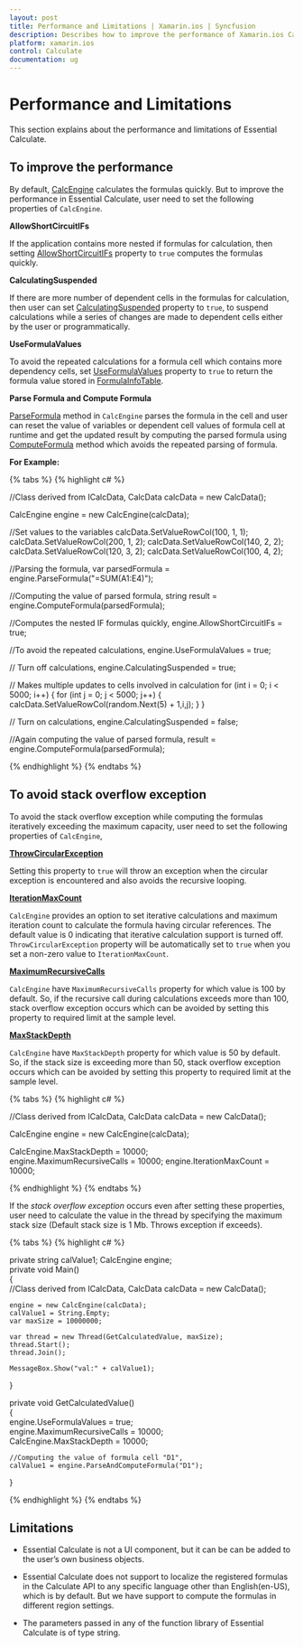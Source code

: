 ```yaml
---
layout: post
title: Performance and Limitations | Xamarin.ios | Syncfusion
description: Describes how to improve the performance of Xamarin.ios Calculate and its limitations
platform: xamarin.ios
control: Calculate
documentation: ug
---
```


# Performance and Limitations

This section explains about the performance and limitations of Essential Calculate.

## To improve the performance

By default, [CalcEngine](https://help.syncfusion.com/cr/cref_files/windowsforms/Syncfusion.Calculate.Base~Syncfusion.Calculate.CalcEngine.html) calculates the formulas quickly. But to improve the performance in Essential Calculate, user need to set the following
properties of `CalcEngine`.

**AllowShortCircuitIFs**

If the application contains more nested if formulas for calculation, then setting [AllowShortCircuitIFs](https://help.syncfusion.com/cr/cref_files/windowsforms/Syncfusion.Calculate.Base~Syncfusion.Calculate.CalcEngine~AllowShortCircuitIFs.html) property to `true` computes the formulas
quickly.

**CalculatingSuspended**

If there are more number of dependent cells in the formulas for calculation, then user can set [CalculatingSuspended](https://help.syncfusion.com/cr/cref_files/windowsforms/Syncfusion.Calculate.Base~Syncfusion.Calculate.CalcEngine~CalculatingSuspended.html) property to `true`, 
to suspend calculations while a series of changes are made to dependent cells either by the user or programmatically.

**UseFormulaValues**

To avoid the repeated calculations for a formula cell which contains more dependency cells, set [UseFormulaValues](https://help.syncfusion.com/cr/cref_files/windowsforms/Syncfusion.Calculate.Base~Syncfusion.Calculate.CalcEngine~UseFormulaValues.html) property to `true` to
return the formula value stored in [FormulaInfoTable](https://help.syncfusion.com/cr/cref_files/windowsforms/Syncfusion.Calculate.Base~Syncfusion.Calculate.CalcEngine~FormulaInfoTable.html).

**Parse Formula and Compute Formula**

[ParseFormula](https://help.syncfusion.com/windowsforms/calculate/parse-and-compute#parse-formula) method in `CalcEngine` parses the formula in the cell and user can 
reset the value of variables or dependent cell values of formula cell at runtime and get the updated result by computing the parsed formula using 
[ComputeFormula](https://help.syncfusion.com/windowsforms/calculate/parse-and-compute#computeformula) method which avoids the repeated parsing of formula.

**For Example:**

{% tabs %}
{% highlight c# %}

//Class derived from ICalcData,
CalcData calcData = new CalcData();

CalcEngine engine = new CalcEngine(calcData);

//Set values to the variables
calcData.SetValueRowCol(100, 1, 1); 
calcData.SetValueRowCol(200, 1, 2);
calcData.SetValueRowCol(140, 2, 2);
calcData.SetValueRowCol(120, 3, 2);
calcData.SetValueRowCol(100, 4, 2);  

//Parsing the formula,
var parsedFormula = engine.ParseFormula("=SUM(A1:E4)"); 

//Computing the value of parsed formula,
string result = engine.ComputeFormula(parsedFormula);

//Computes the nested IF formulas quickly,
engine.AllowShortCircuitIFs = true;

//To avoid the repeated calculations,
engine.UseFormulaValues = true;

// Turn off calculations,
engine.CalculatingSuspended = true;

// Makes multiple updates to cells involved in calculation
for (int i = 0; i < 5000; i++)
{
    for (int j = 0; j < 5000; j++)
    {
        calcData.SetValueRowCol(random.Next(5) + 1,i,j);
    }
}

// Turn on calculations,
engine.CalculatingSuspended = false;

//Again computing the value of parsed formula,
result = engine.ComputeFormula(parsedFormula);

{% endhighlight %}
{% endtabs %}

## To avoid stack overflow exception

To avoid the stack overflow exception while computing the formulas iteratively exceeding the maximum capacity, user need to set the following properties of `CalcEngine`,

[**ThrowCircularException**](https://help.syncfusion.com/cr/cref_files/windowsforms/Syncfusion.Calculate.Base~Syncfusion.Calculate.CalcEngine~ThrowCircularException.html) 

Setting this property to `true` will throw an exception when the circular exception is encountered and also
avoids the recursive looping.

[**IterationMaxCount**](https://help.syncfusion.com/cr/cref_files/windowsforms/Syncfusion.Calculate.Base~Syncfusion.Calculate.CalcEngine~IterationMaxCount.html)

`CalcEngine` provides an option to set iterative calculations and maximum iteration count to calculate the formula having circular references.
The default value is 0 indicating that iterative calculation support is turned off. `ThrowCircularException` property will be automatically set
to `true` when you set a non-zero value to `IterationMaxCount`.

[**MaximumRecursiveCalls**](https://help.syncfusion.com/cr/cref_files/windowsforms/Syncfusion.Calculate.Base~Syncfusion.Calculate.CalcEngine~MaximumRecursiveCalls.html)

`CalcEngine` have `MaximumRecursiveCalls` property for which value is 100 by default. So, if the recursive call during calculations exceeds more than 100, 
stack overflow exception occurs which can be avoided by setting this property to required limit at the sample level.

[**MaxStackDepth**](https://help.syncfusion.com/cr/cref_files/windowsforms/Syncfusion.Calculate.Base~Syncfusion.Calculate.CalcEngine~MaxStackDepth.html)

`CalcEngine` have `MaxStackDepth` property for which value is 50 by default. So, if the stack size is exceeding more than 50, stack overflow exception 
occurs which can be avoided by setting this property to required limit at the sample level. 

{% tabs %}
{% highlight c# %}

//Class derived from ICalcData,
CalcData calcData = new CalcData();

CalcEngine engine = new CalcEngine(calcData);

CalcEngine.MaxStackDepth = 10000;   
engine.MaximumRecursiveCalls = 10000;
engine.IterationMaxCount = 10000;  

{% endhighlight %}
{% endtabs %} 

If the _stack overflow exception_ occurs even after setting these properties, user need to calculate the value in the thread by
specifying the maximum stack size (Default stack size is 1 Mb. Throws exception if exceeds).    

{% tabs %}
{% highlight c# %}

private string calValue1;
CalcEngine engine;  
private void Main()  
{   
    //Class derived from ICalcData,
    CalcData calcData = new CalcData();

    engine = new CalcEngine(calcData);
    calValue1 = String.Empty;   
    var maxSize = 10000000; 

    var thread = new Thread(GetCalculatedValue, maxSize);   
    thread.Start();   
    thread.Join();   

    MessageBox.Show("val:" + calValue1);   
}   
   
private void GetCalculatedValue()   
{        
    engine.UseFormulaValues = true;   
    engine.MaximumRecursiveCalls = 10000;   
    CalcEngine.MaxStackDepth = 10000; 

    //Computing the value of formula cell "D1",
    calValue1 = engine.ParseAndComputeFormula("D1");   
}   

{% endhighlight %}
{% endtabs %} 

## Limitations

* Essential Calculate is not a UI component, but it can be can be added to the user’s own business objects.

* Essential Calculate does not support to localize the registered formulas in the Calculate API to any specific language other 
  than English(en-US), which is by default. But we have support to compute the formulas in different region settings.

* The parameters passed in any of the function library of Essential Calculate is of type string.

